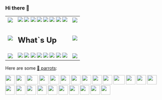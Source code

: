 ### Hi there 👋

<!--
**Lollipopll/Lollipopll** is a ✨ _special_ ✨ repository because its `README.md` (this file) appears on your GitHub profile.

Here are some ideas to get you started:

- 🔭 I’m currently working on ...
- 🌱 I’m currently learning ...
- 👯 I’m looking to collaborate on ...
- 🤔 I’m looking for help with ...
- 💬 Ask me about ...
- 📫 How to reach me: ...
- 😄 Pronouns: ...
- ⚡ Fun fact: ...
-->


<table>
          <tbody><tr>
            <td><img src="https://cultofthepartyparrot.com/parrots/hd/60fpsparrot.gif"></td>
            <td>
                      <img src="https://cultofthepartyparrot.com/parrots/hd/60fpsparrot.gif">
                        <img src="https://cultofthepartyparrot.com/parrots/hd/60fpsparrot.gif">
                         <img src="https://cultofthepartyparrot.com/parrots/hd/60fpsparrot.gif">
                         <img src="https://cultofthepartyparrot.com/parrots/hd/60fpsparrot.gif">
                         <img src="https://cultofthepartyparrot.com/parrots/hd/60fpsparrot.gif">
                         <img src="https://cultofthepartyparrot.com/parrots/hd/60fpsparrot.gif">
                         <img src="https://cultofthepartyparrot.com/parrots/hd/60fpsparrot.gif">
                         <img src="https://cultofthepartyparrot.com/parrots/hd/60fpsparrot.gif">
                    </td>
            <td>   <img src="https://cultofthepartyparrot.com/parrots/hd/60fpsparrot.gif"></td>
          </tr>
          <tr>
            <td>   <img src="https://cultofthepartyparrot.com/parrots/hd/60fpsparrot.gif"></td>
            <td><h2>What`s Up</h2></td>
            <td>   <img src="https://cultofthepartyparrot.com/parrots/hd/60fpsparrot.gif"></td>
          </tr>
          <tr>
            <td>   <img src="https://cultofthepartyparrot.com/parrots/hd/60fpsparrot.gif"></td>
            <td>
                        <img src="https://cultofthepartyparrot.com/parrots/hd/60fpsparrot.gif">
                         <img src="https://cultofthepartyparrot.com/parrots/hd/60fpsparrot.gif">
                         <img src="https://cultofthepartyparrot.com/parrots/hd/60fpsparrot.gif">
                         <img src="https://cultofthepartyparrot.com/parrots/hd/60fpsparrot.gif">
                         <img src="https://cultofthepartyparrot.com/parrots/hd/60fpsparrot.gif">
                         <img src="https://cultofthepartyparrot.com/parrots/hd/60fpsparrot.gif">
                         <img src="https://cultofthepartyparrot.com/parrots/hd/60fpsparrot.gif">
                         <img src="https://cultofthepartyparrot.com/parrots/hd/60fpsparrot.gif">
                    </td>
            <td>   <img src="https://cultofthepartyparrot.com/parrots/hd/60fpsparrot.gif"></td>
          </tr>
        </tbody></table>



Here are some [🦜 parrots](https://cultofthepartyparrot.com):

<div>
    <img src="https://cultofthepartyparrot.com/parrots/hd/githubparrot.gif" width="30" height="30"/>
    <img src="https://cultofthepartyparrot.com/flags/hd/indiaparrot.gif" width="30" height="30"/>
    <img src="https://cultofthepartyparrot.com/parrots/asyncparrot.gif" width="36" height="30"/>
    <img src="https://cultofthepartyparrot.com/parrots/exceptionallyfastparrot.gif" width="30" height="30"/>
    <img src="https://cultofthepartyparrot.com/parrots/hd/60fpsparrot.gif" width="30" height="30"/>
    <img src="https://cultofthepartyparrot.com/parrots/hd/jumpingparrot.gif" width="30" height="30"/>
    <img src="https://cultofthepartyparrot.com/parrots/hd/opensourceparrot.gif" width="30" height="30"/>
    <img src="https://cultofthepartyparrot.com/parrots/hd/dealwithitnowparrot.gif" width="30" height="30"/>
    <img src="https://cultofthepartyparrot.com/parrots/hd/hypnoparrotlight.gif" width="30" height="30"/>
    <img src="https://cultofthepartyparrot.com/parrots/databaseparrot.gif" width="30" height="30"/>
    <img src="https://cultofthepartyparrot.com/parrots/fixparrot.gif" width="36" height="30"/>
    <img src="https://cultofthepartyparrot.com/parrots/hd/laptop_parrot.gif" width="30" height="30"/>
    <img src="https://cultofthepartyparrot.com/parrots/hd/spinningparrot.gif" width="30" height="30"/>
    <img src="https://cultofthepartyparrot.com/parrots/hd/levitationparrot.gif" width="30" height="30"/>
    <img src="https://cultofthepartyparrot.com/parrots/hd/meldparrot.gif" width="30" height="30"/>
    <img src="https://cultofthepartyparrot.com/parrots/slomoparrot.gif" width="30" height="30"/>
    <img src="https://cultofthepartyparrot.com/parrots/hd/moonwalkingparrot.gif" width="30" height="30"/>
    <img src="https://cultofthepartyparrot.com/parrots/hd/stableparrot.gif" width="30" height="30"/>
    <img src="https://cultofthepartyparrot.com/parrots/hd/scienceparrot.gif" width="30" height="30"/>
    <img src="https://cultofthepartyparrot.com/parrots/hd/pirateparrot.gif" width="30" height="30"/>
    <img src="https://cultofthepartyparrot.com/parrots/hd/footballparrot.gif" width="30" height="30"/>
    <img src="https://cultofthepartyparrot.com/parrots/hd/illuminatiparrot.gif" width="30" height="30"/>
    <img src="https://cultofthepartyparrot.com/parrots/hd/hypnoparrotdark.gif" width="30" height="30"/>
    <img src="https://cultofthepartyparrot.com/parrots/hd/mustacheparrot.gif" width="30" height="30"/>
</div>
